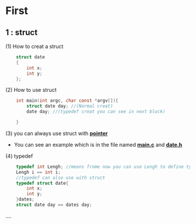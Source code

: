 # First
## __1 : struct__
(1) How to creat a struct
```C
    struct date 
    {
        int x;
        int y;
    };
```
(2) How to use struct
```C
    int main(int argc, char const *argv[]){
        struct date day; //(Normal creat)
        date day; //(typedef creat you can see in next block)

    }
```
(3) you can always use struct with **[pointer](https://baike.baidu.com/item/%E6%8C%87%E9%92%88/2878304?fr=aladdin)**  
* You can see an example which is in the file named **[main.c](../main.c)**  and **[date.h](../date.h)**

(4) typedef
```C
    typedef int Lengh; //means frome now you can use Lengh to define type int like Lengh i = int i;
    Lengh i == int i;
    //typedef can also use with struct
    typedef struct date{
        int x;
        int y;
    }dates;
    struct date day == dates day;

```

....